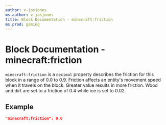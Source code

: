 ```yaml
---
author: v-josjones
ms.author: v-josjones
title: Block Documentation - minecraft:friction
ms.prod: gaming
---
```


# Block Documentation - minecraft:friction

`minecraft:friction` is a `decimal` property describes the friction for this block in a range of 0.0 to 0.9. Friction affects an entity's movement speed when it travels on the block. Greater value results in more friction. Wood and dirt are set to a friction of 0.4 while ice is set to 0.02.

## Example

```json
"minecraft:friction": 0.6
```
